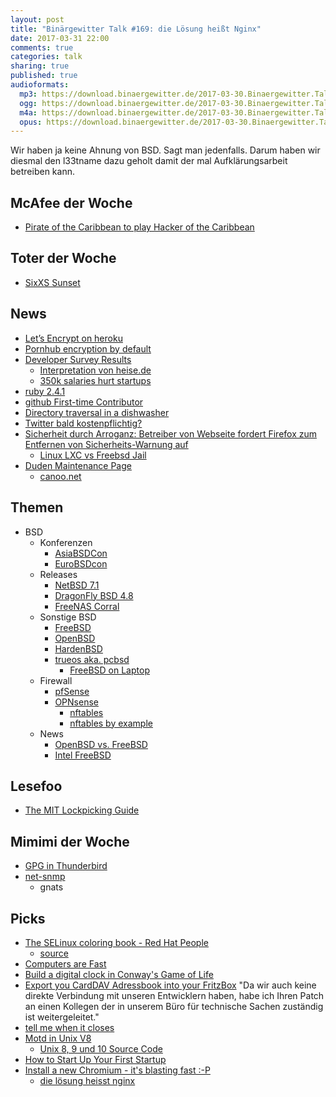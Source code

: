 ```yaml
---
layout: post
title: "Binärgewitter Talk #169: die Lösung heißt Nginx"
date: 2017-03-31 22:00
comments: true
categories: talk
sharing: true
published: true
audioformats:
  mp3: https://download.binaergewitter.de/2017-03-30.Binaergewitter.Talk.169.mp3
  ogg: https://download.binaergewitter.de/2017-03-30.Binaergewitter.Talk.169.ogg
  m4a: https://download.binaergewitter.de/2017-03-30.Binaergewitter.Talk.169.m4a
  opus: https://download.binaergewitter.de/2017-03-30.Binaergewitter.Talk.169.opus
---
```

Wir haben ja keine Ahnung von BSD. Sagt man jedenfalls. Darum haben wir diesmal den l33tname dazu geholt damit der mal Aufklärungsarbeit betreiben kann.

## McAfee der Woche
- [Pirate of the Caribbean to play Hacker of the Caribbean](https://www.theregister.co.uk/2017/03/29/john_mcafee_biopic_to_star_johnny_depp/)

## Toter der Woche
- [SixXS Sunset](https://www.sixxs.net/sunset/)

## News
- [Let’s Encrypt on heroku](https://blog.heroku.com/announcing-automated-certificate-management)
- [Pornhub encryption by default](http://www.theverge.com/2017/3/30/15125048/pornhub-youporn-https-encryption-privacy)
- [Developer Survey Results](https://stackoverflow.com/insights/survey/2017/)
  * [Interpretation von heise.de](https://www.heise.de/newsticker/meldung/Studie-Die-Mehrheit-der-deutschen-Entwickler-fuehlt-sich-unterbezahlt-3661355.html)
  * [350k salaries hurt startups](http://thestartupconference.com/2017/03/25/the-350k-google-salary-is-hurting-startups/)
- [ruby 2.4.1](https://medium.com/rubyinside/ruby-2-4-1-released-whats-changed-fa83346c93f3)
- [github First-time Contributor](https://twitter.com/CoralineAda/status/845290990705545217)
- [Directory traversal in a dishwasher](https://cve.circl.lu/cve/CVE-2017-7240)
- [Twitter bald kostenpflichtig?](https://www.heise.de/newsticker/meldung/Twitter-erwaegt-Abo-Modell-mit-Zusatz-Funktionen-3664044.html)
- [Sicherheit durch Arroganz: Betreiber von Webseite fordert Firefox zum Entfernen von Sicherheits-Warnung auf](
https://arstechnica.com/security/2017/03/firefox-gets-complaint-for-labeling-unencrypted-login-page-insecure/)
  - [Linux LXC vs Freebsd Jail](http://unix.stackexchange.com/questions/127001/linux-lxc-vs-freebsd-jail)
- [Duden Maintenance Page](http://archive.is/MR82i)
  * [canoo.net](http://canoo.net)

## Themen

- BSD
  * Konferenzen
    * [AsiaBSDCon](https://2017.asiabsdcon.org/)
    * [EuroBSDcon](https://2017.eurobsdcon.org/)
  * Releases
    - [NetBSD 7.1](https://www.netbsd.org/releases/formal-7/NetBSD-7.1.html)
    - [DragonFly BSD 4.8](https://www.dragonflybsd.org/release48/)
    - [FreeNAS Corral]( http://www.freenas.org/blog/introducing-freenas-corral-an-open-source-hyper-converged-storage-platform/)
  * Sonstige BSD
    - [FreeBSD](https://www.freebsd.org/)
    - [OpenBSD](https://www.openbsd.org/)
    - [HardenBSD](https://hardenedbsd.org/)
    - [trueos aka. pcbsd](https://www.trueos.org/)
      * [FreeBSD on Laptop](https://wiki.freebsd.org/Laptops)
  * Firewall
    - [pfSense](https://www.pfsense.org/)
    - [OPNsense](https://opnsense.org/)
      * [nftables](https://en.wikipedia.org/wiki/Nftables)
      * [nftables by example](https://home.regit.org/2014/01/why-you-will-love-nftables/)
  * News
    - [OpenBSD vs. FreeBSD](https://www.bsdfrog.org/pub/events/my_bsd_sucks_less_than_yours-AsiaBSDCon2017-paper.pdf)
    - [Intel FreeBSD](https://www.heise.de/newsticker/meldung/Intel-verstaerkt-FreeBSD-Engagement-3653754.html)


## Lesefoo
- [The MIT Lockpicking Guide](http://www.blurofinsanity.com/mit/lockpick.html)

## Mimimi der Woche

- [GPG in Thunderbird](https://twitter.com/l33tname/status/843483120380854274)
- [net-snmp](http://gnats.netbsd.org/51432)
  * gnats


## Picks

- [The SELinux coloring book - Red Hat People](https://people.redhat.com/duffy/selinux/selinux-coloring-book_A4-Stapled.pdf)
  * [source](https://github.com/mairin/selinux-coloring-book)
- [Computers are Fast](http://computers-are-fast.github.io/)
- [Build a digital clock in Conway's Game of Life](http://codegolf.stackexchange.com/a/111932)
- [Export you CardDAV Adressbook into your FritzBox](https://github.com/jens-maus/carddav2fb)
  "Da wir auch keine direkte Verbindung mit unseren Entwicklern haben, habe ich Ihren Patch an einen Kollegen der in unserem Büro für technische Sachen zuständig
ist weitergeleitet."
- [tell me when it closes](https://tellmewhenitcloses.com/session/new)
- [Motd in Unix V8](https://www.heise.de/forum/iX/News-Kommentare/Eingesehen-Den-Quellcode-von-Unix-8-9-und-10-erforschen/etc-motd-von-v8/posting-30177769/show/
)
  * [Unix 8, 9 und 10 Source Code](https://www.heise.de/forum/iX/News-Kommentare/Eingesehen-Den-Quellcode-von-Unix-8-9-und-10-erforschen/forum-377439/)
- [How to Start Up Your First Startup](https://zachholman.com/posts/start-up-your-startup)
- [Install a new Chromium - it's blasting fast :-P](https://sourceforge.net/projects/osxportableapps/files/Chromium/)
  * [die lösung heisst nginx](https://www.nginx.com/resources/admin-guide/mail-proxy/)
